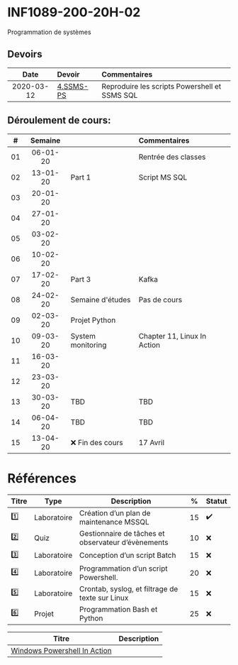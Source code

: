 # INF1089-200-20H-02
Programmation de systèmes

## Devoirs

| Date       | Devoir                  |     Commentaires                                                                         |
|:----------:|:------------------------|:-----------------------------------------------------------------------------------------|
| 2020-03-12 | [4.SSMS-PS](4.SSMS-PS)  | Reproduire les scripts Powershell et SSMS SQL                                            |

## Déroulement de cours:

|# | Semaine|                                          |     Commentaires                                                   |
|--|:------:|:-----------------------------------------|:-------------------------------------------------------------------|
|01|06-01-20|                                          | Rentrée des classes                                                |
|02|13-01-20| Part 1                                   | Script MS SQL                                                      |
|03|20-01-20|                                          |                                                                    |
|04|27-01-20|                                          |                                                                    |
|05|03-02-20|                                          |                                                                    |
|06|10-02-20|                                          |                                                                    |
|07|17-02-20| Part 3                                   | Kafka                                                              |
|08|24-02-20| Semaine d'études                         | Pas de cours                                                       |
|09|02-03-20| Projet Python                            |                                                                    |
|10|09-03-20| System monitoring                        | Chapter 11, Linux In Action                                        |
|11|16-03-20|                                          |                                                                    |
|12|23-03-20|                                          |                                                                    |
|13|30-03-20| TBD                                      | TBD                                                                |
|14|06-04-20| TBD                                      | TBD                                                                |
|15|13-04-20| :x: Fin des cours                        | 17 Avril                                                           |

# Références

| Titre | Type        | Description                                         | % | Statut           |
|-------|-------------|-----------------------------------------------------|---|------------------|
| :one: | Laboratoire | Création d’un plan de maintenance MSSQL             | 15|:heavy_check_mark:|
| :two: | Quiz        | Gestionnaire de tâches et observateur d’évènements  | 10|:x:|
|:three:| Laboratoire | Conception d’un script Batch                        | 15|:x:|
|:four: | Laboratoire | Programmation d’un script Powershell.               | 20|:x:|
|:five: | Laboratoire | Crontab, syslog, et filtrage de texte sur Linux     | 15|:x:|
|:six:  | Projet      | Programmation Bash et Python                        | 25|:x:|


| Titre | Description |
|----------------------------------------------------------------------------------------------------------|-------------|
| [Windows Powershell In Action](https://www.manning.com/books/windows-powershell-in-action-third-edition) | |
